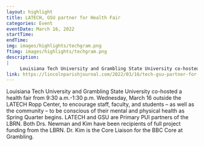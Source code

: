 ```yaml
---
layout: highlight
title: LATECH, GSU partner for Health Fair
categories: Event
eventDate: March 16, 2022
startTime:
endTime:
img: images/highlights/techgram.png
ftimg: images/highlights/techgram.png
description:
|
     Louisiana Tech University and Grambling State University co-hosted a health fair from 9:30 a.m.-1:30 p.m. Wednesday, March 16 outside the LATECH Ropp Center, to encourage staff, faculty, and students – as well as the community – to be conscious of their mental and physical health as Spring Quarter begins. LATECH and GSU are Primary PUI partners of the LBRN. Both Drs. Newman and Kim have been recipients of full project funding from the LBRN. Dr. Kim is the Core Liaison for the BBC Core at Grambling.
link: https://lincolnparishjournal.com/2022/03/16/tech-gsu-partner-for-health-fair/
---
```

Louisiana Tech University and Grambling State University co-hosted a health fair from 9:30 a.m.-1:30 p.m. Wednesday, March 16 outside the LATECH Ropp Center, to encourage staff, faculty, and students – as well as the community – to be conscious of their mental and physical health as Spring Quarter begins. LATECH and GSU are Primary PUI partners of the LBRN. Both Drs. Newman and Kim have been recipients of full project funding from the LBRN. Dr. Kim is the Core Liaison for the BBC Core at Grambling.
